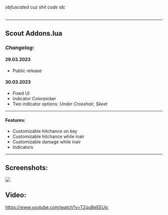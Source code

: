 ###### obfuscated cuz shit code idc

------------



## **Scout Addons.lua**

### ***Changelog:***

#### **29.03.2023**

- Public release

#### **30.03.2023**
- Fixed UI
- Indicator Colorpicker
- Two indicator options: *Under Crosshair, Skeet*

------------

#### **Features:**
 - Customizable hitchance on key
 - Customizable hitchance while inair
 - Customizable damage while inair
 - Indicators
 
 

------------

## **Screenshots:**

[![](https://i.imgur.com/OrQJEOZ.png)](http://https://i.imgur.com/OrQJEOZ.png)

## **Video:**
https://www.youtube.com/watch?v=TZquBeEEUjc


